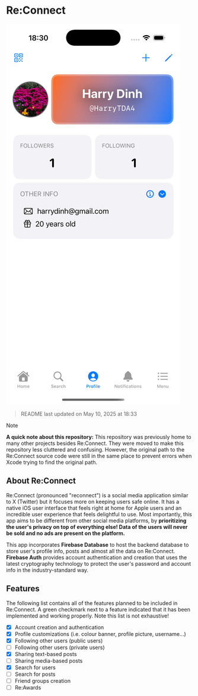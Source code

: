 # Re:Connect

![Re:Connect Profile Screen](https://raw.githubusercontent.com/Harry-Dinh/Re-Connect/main/Screenshots/ReConnect%20(iOS)/REC_IOS_PROFILE.PNG)

> README last updated on May 10, 2025 at 18:33

> [!NOTE]
> **A quick note about this repository:**
> This repository was previously home to many other projects besides Re:Connect. They were moved to make this repository less cluttered and confusing. However, the original path to the Re:Connect source code were still in the same place to prevent errors when Xcode trying to find the original path.

## About Re:Connect
Re:Connect (pronounced "reconnect") is a social media application similar to X (Twitter) but it focuses more on keeping users safe online. It has a native iOS user interface that feels right at home for Apple users and an incredible user experience that feels delightful to use. Most importantly, this app aims to be different from other social media platforms, by **prioritizing the user's privacy on top of everything else! Data of the users will never be sold and no ads are present on the platform.**

This app incorporates **Firebase Database** to host the backend database to store user's profile info, posts and almost all the data on Re:Connect. **Firebase Auth** provides account authentication and creation that uses the latest cryptography technology to protect the user's password and account info in the industry-standard way.

## Features
The following list contains all of the features planned to be included in Re:Connect. A green checkmark next to a feature indicated that it has been implemented and working properly. Note this list is not exhaustive!

- [x] Account creation and authentication
- [x] Profile customizations (i.e. colour banner, profile picture, username...)
- [x] Following other users (public users)
- [ ] Following other users (private users)
- [x] Sharing text-based posts
- [ ] Sharing media-based posts
- [x] Search for users
- [ ] Search for posts
- [ ] Friend groups creation
- [ ] Re:Awards